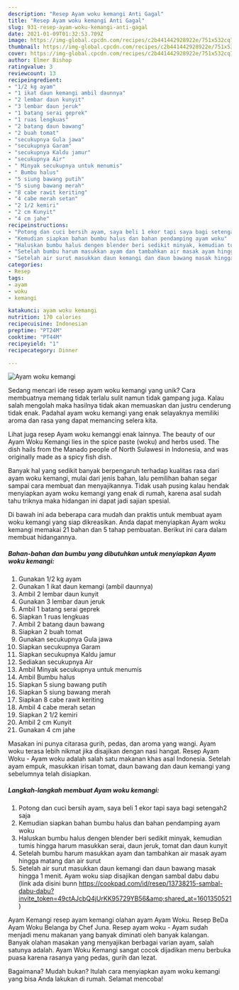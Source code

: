 ```yaml
---
description: "Resep Ayam woku kemangi Anti Gagal"
title: "Resep Ayam woku kemangi Anti Gagal"
slug: 931-resep-ayam-woku-kemangi-anti-gagal
date: 2021-01-09T01:32:53.709Z
image: https://img-global.cpcdn.com/recipes/c2b441442928922e/751x532cq70/ayam-woku-kemangi-foto-resep-utama.jpg
thumbnail: https://img-global.cpcdn.com/recipes/c2b441442928922e/751x532cq70/ayam-woku-kemangi-foto-resep-utama.jpg
cover: https://img-global.cpcdn.com/recipes/c2b441442928922e/751x532cq70/ayam-woku-kemangi-foto-resep-utama.jpg
author: Elmer Bishop
ratingvalue: 3
reviewcount: 13
recipeingredient:
- "1/2 kg ayam"
- "1 ikat daun kemangi ambil daunnya"
- "2 lembar daun kunyit"
- "3 lembar daun jeruk"
- "1 batang serai geprek"
- "1 ruas lengkuas"
- "2 batang daun bawang"
- "2 buah tomat"
- "secukupnya Gula jawa"
- "secukupnya Garam"
- "secukupnya Kaldu jamur"
- "secukupnya Air"
- " Minyak secukupnya untuk menumis"
- " Bumbu halus"
- "5 siung bawang putih"
- "5 siung bawang merah"
- "8 cabe rawit keriting"
- "4 cabe merah setan"
- "2 1/2 kemiri"
- "2 cm Kunyit"
- "4 cm jahe"
recipeinstructions:
- "Potong dan cuci bersih ayam, saya beli 1 ekor tapi saya bagi setengah2 saja"
- "Kemudian siapkan bahan bumbu halus dan bahan pendamping ayam woku"
- "Haluskan bumbu halus dengen blender beri sedikit minyak, kemudian tumis hingga harum masukkan serai, daun jeruk, tomat dan daun kunyit"
- "Setelah bumbu harum masukkan ayam dan tambahkan air masak ayam hingga matang dan air surut"
- "Setelah air surut masukkan daun kemangi dan daun bawang masak hingga 1 menit. Ayam woku siap disajikan dengan sambal dabu dabu (link ada disini bunn https://cookpad.com/id/resep/13738215-sambal-dabu-dabu?invite_token=49ctAJcbQ4jUrKK95729YB56&amp;shared_at=1601350521)"
categories:
- Resep
tags:
- ayam
- woku
- kemangi

katakunci: ayam woku kemangi 
nutrition: 170 calories
recipecuisine: Indonesian
preptime: "PT24M"
cooktime: "PT44M"
recipeyield: "1"
recipecategory: Dinner

---
```



![Ayam woku kemangi](https://img-global.cpcdn.com/recipes/c2b441442928922e/751x532cq70/ayam-woku-kemangi-foto-resep-utama.jpg)

Sedang mencari ide resep ayam woku kemangi yang unik? Cara membuatnya memang tidak terlalu sulit namun tidak gampang juga. Kalau salah mengolah maka hasilnya tidak akan memuaskan dan justru cenderung tidak enak. Padahal ayam woku kemangi yang enak selayaknya memiliki aroma dan rasa yang dapat memancing selera kita.

Lihat juga resep Ayam woku kemanggi enak lainnya. The beauty of our Ayam Woku Kemangi lies in the spice paste (woku) and herbs used. The dish hails from the Manado people of North Sulawesi in Indonesia, and was originally made as a spicy fish dish.

Banyak hal yang sedikit banyak berpengaruh terhadap kualitas rasa dari ayam woku kemangi, mulai dari jenis bahan, lalu pemilihan bahan segar sampai cara membuat dan menyajikannya. Tidak usah pusing kalau hendak menyiapkan ayam woku kemangi yang enak di rumah, karena asal sudah tahu triknya maka hidangan ini dapat jadi sajian spesial.


Di bawah ini ada beberapa cara mudah dan praktis untuk membuat ayam woku kemangi yang siap dikreasikan. Anda dapat menyiapkan Ayam woku kemangi memakai 21 bahan dan 5 tahap pembuatan. Berikut ini cara dalam membuat hidangannya.

<!--inarticleads1-->

##### Bahan-bahan dan bumbu yang dibutuhkan untuk menyiapkan Ayam woku kemangi:

1. Gunakan 1/2 kg ayam
1. Gunakan 1 ikat daun kemangi (ambil daunnya)
1. Ambil 2 lembar daun kunyit
1. Gunakan 3 lembar daun jeruk
1. Ambil 1 batang serai geprek
1. Siapkan 1 ruas lengkuas
1. Ambil 2 batang daun bawang
1. Siapkan 2 buah tomat
1. Gunakan secukupnya Gula jawa
1. Siapkan secukupnya Garam
1. Siapkan secukupnya Kaldu jamur
1. Sediakan secukupnya Air
1. Ambil  Minyak secukupnya untuk menumis
1. Ambil  Bumbu halus
1. Siapkan 5 siung bawang putih
1. Siapkan 5 siung bawang merah
1. Siapkan 8 cabe rawit keriting
1. Ambil 4 cabe merah setan
1. Siapkan 2 1/2 kemiri
1. Ambil 2 cm Kunyit
1. Gunakan 4 cm jahe


Masakan ini punya citarasa gurih, pedas, dan aroma yang wangi. Ayam woku terasa lebih nikmat jika disajikan dengan nasi hangat. Resep Ayam Woku - Ayam woku adalah salah satu makanan khas asal Indonesia. Setelah ayam empuk, masukkan irisan tomat, daun bawang dan daun kemangi yang sebelumnya telah disiapkan. 

<!--inarticleads2-->

##### Langkah-langkah membuat Ayam woku kemangi:

1. Potong dan cuci bersih ayam, saya beli 1 ekor tapi saya bagi setengah2 saja
1. Kemudian siapkan bahan bumbu halus dan bahan pendamping ayam woku
1. Haluskan bumbu halus dengen blender beri sedikit minyak, kemudian tumis hingga harum masukkan serai, daun jeruk, tomat dan daun kunyit
1. Setelah bumbu harum masukkan ayam dan tambahkan air masak ayam hingga matang dan air surut
1. Setelah air surut masukkan daun kemangi dan daun bawang masak hingga 1 menit. Ayam woku siap disajikan dengan sambal dabu dabu (link ada disini bunn https://cookpad.com/id/resep/13738215-sambal-dabu-dabu?invite_token=49ctAJcbQ4jUrKK95729YB56&amp;shared_at=1601350521)


Ayam Kemangi resep ayam kemangi olahan ayam Ayam Woku. Resep BeDa Ayam Woku Belanga by Chef Juna. Resep ayam woku - Ayam sudah menjadi menu makanan yang banyak diminati oleh banyak kalangan. Banyak olahan masakan yang menyajikan berbagai varian ayam, salah satunya adalah. Ayam Woku Kemangi sangat cocok dijadikan menu berbuka puasa karena rasanya yang pedas, gurih dan lezat. 

Bagaimana? Mudah bukan? Itulah cara menyiapkan ayam woku kemangi yang bisa Anda lakukan di rumah. Selamat mencoba!
